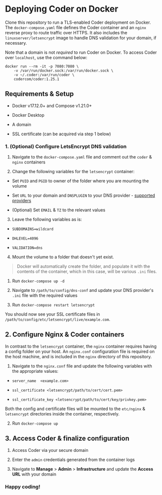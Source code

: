 # Deploying Coder on Docker

Clone this repository to run a TLS-enabled Coder deployment on Docker. The `docker-compose.yaml` file defines the Coder container and an `nginx` reverse proxy to route traffic over HTTPS. It also includes the `linuxserver/letsencrypt` image to handle DNS validation for your domain, if necessary.

Note that a domain is not *required* to run Coder on Docker. To access Coder over `localhost`, use the command below:

```console
docker run --rm -it -p 7080:7080 \
    -v /var/run/docker.sock:/var/run/docker.sock \
    -v ~/.coder:/var/run/coder \
    codercom/coder:1.25.1
```

## Requirements & Setup

- Docker v17.12.0+ and Compose v1.21.0+

- Docker Desktop

- A domain

- SSL certificate (can be acquired via step 1 below)

### 1. (Optional) Configure LetsEncrypt DNS validation

1. Navigate to the `docker-compose.yaml` file and comment out the `coder` & `nginx` containers

1. Change the following variables for the `letsencrypt` container:

- Set `PUID` and `PGID` to owner of the folder where you are mounting the volume

- Set `URL` to your domain and `DNSPLUGIN` to your DNS provider - [supported providers](https://certbot.eff.org/hosting_providers)

- (Optional) Set `EMAIL` & `TZ` to the relevant values

3. Leave the following variables as is:

- `SUBDOMAINS=wildcard`

- `DHLEVEL=4096`

- `VALIDATION=dns`

4. Mount the volume to a folder that doesn't yet exist.

> Docker will automatically create the folder, and populate it with the contents of the container, which in this case, will be various `.ini` files.

1. Run `docker-compose up -d`

1. Navigate to `/path/to/config/dns-conf` and update your DNS provider's `.ini` file with the required values

1. Run `docker-compose restart letsencrypt`

You should now see your SSL certificate files in `/path/to/config/etc/letsencrypt/live/example.com`.

## 2. Configure Nginx & Coder containers

In contrast to the `letsencrypt` container, the `nginx` container requires having a config folder on your host. An `nginx.conf` configuration file is required on the host machine, and is included in the `nginx` directory of this repository.

1. Navigate to the `nginx.conf` file and update the following variables with the appropriate values:

- `server_name  <example.com>`

- `ssl_certificate <letsencrypt/path/to/cert/cert.pem>`

- `ssl_certificate_key <letsencrypt/path/to/cert/key/privkey.pem>`

Both the config and certificate files will be mounted to the `etc/nginx` & `letsencrypt` directories inside the container, respectively.

2. Run `docker-compose up`

## 3. Access Coder & finalize configuration

1. Access Coder via your secure domain

1. Enter the `admin` credentials generated from the container logs

1. Navigate to **Manage** > **Admin** > **Infrastructure** and update the **Access URL** with your domain

### Happy coding!
